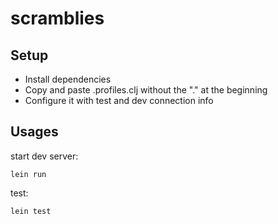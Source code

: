 # scramblies

## Setup
* Install dependencies
* Copy and paste .profiles.clj without the "." at the beginning
* Configure it with test and dev connection info

## Usages

start dev server:
```shell
lein run
```

test:
```shell
lein test
```